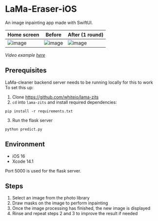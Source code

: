 # LaMa-Eraser-iOS
An image inpainting app made with SwiftUI.


| Home screen | Before | After (1 round) |
|--------|------|-------|
| ![image](https://github.com/whiteio/LaMa-Eraser-iOS/assets/84482442/a58fa94c-b04c-450b-9946-a077881d2443) | ![image](https://github.com/whiteio/LaMa-Eraser-iOS/assets/84482442/8e903295-21ef-4ac7-a3cb-12a523cee741) | ![image](https://github.com/whiteio/LaMa-Eraser-iOS/assets/84482442/ef2e68cf-9eaa-41bf-b7ce-d18c68a254d9) |



*Video example [here](https://github.com/whiteio/LaMa-Eraser-iOS/blob/main/examples/lama-example.mov)*

## Prerequisites 

LaMa-cleaner backend server needs to be running locally for this to work To set this up:
1. Clone https://github.com/whiteio/lama-zits
2. `cd` into `lama-zits` and install required dependencies:
```
pip install -r requirements.txt
```
3. Run the flask server
```
python predict.py
```
## Environment
- iOS 16
- Xcode 14.1

Port 5000 is used for the flask server.

## Steps
1. Select an image from the photo library
2. Draw masks on the image to perform inpainting
3. Once the image processing has finished, the new image is displayed
4. Rinse and repeat steps 2 and 3 to improve the result if needed
